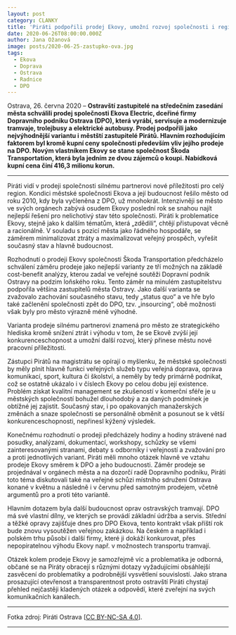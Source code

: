 ```yaml
---
layout: post
category: CLANKY
title: 'Piráti podpořili prodej Ekovy, umožní rozvoj společnosti i regionu'
date: 2020-06-26T08:00:00.000Z
author: Jana Ožanová
image: posts/2020-06-25-zastupko-ova.jpg
tags:
  - Ekova
  - Doprava
  - Ostrava
  - Radnice
  - DPO
---
```


Ostrava, 26. června 2020 – **Ostravští zastupitelé na středečním zasedání města schválili prodej společnosti Ekova Electric, dceřiné firmy Dopravního podniku Ostrava (DPO), která vyrábí, servisuje a modernizuje tramvaje, trolejbusy a elektrické autobusy. Prodej podpořili jako nejvýhodnější variantu i městští zastupitelé Pirátů. Hlavním rozhodujícím faktorem byl kromě kupní ceny společnosti především vliv jejího prodeje na DPO. Novým vlastníkem Ekovy se stane společnost Škoda Transportation, která byla jedním ze dvou zájemců o koupi. Nabídková kupní cena činí 416,3 milionu korun.**

<hr />

Piráti vidí v prodeji společnosti silnému partnerovi nové příležitosti pro celý region. Kondici městské společnosti Ekova a její budoucnost řešilo město od roku 2010, kdy byla vyčleněna z DPO, už mnohokrát. Intenzivněji se město ve svých orgánech zabývá osudem Ekovy poslední rok se snahou najít nejlepší řešení pro nelichotivý stav této společnosti. Piráti k problematice Ekovy, stejně jako k dalším tématům, která &bdquo;zdědili&ldquo;, chtějí přistupovat věcně a racionálně. V souladu s pozicí města jako řádného hospodáře, se záměrem minimalizovat ztráty a maximalizovat veřejný prospěch, vyřešit současný stav a hlavně budoucnost.

Rozhodnutí o prodeji Ekovy společnosti Škoda Transportation předcházelo schválení záměru prodeje jako nejlepší varianty ze tří možných na základě cost-benefit analýzy, kterou zadal ve veřejné soutěži Dopravní podnik Ostravy na podzim loňského roku. Tento záměr na minulém zastupitelstvu podpořila většina zastupitelů města Ostravy. Jako další varianta se zvažovalo zachování současného stavu, tedy &bdquo;status quo&ldquo; a ve hře bylo také začlenění společnosti zpět do DPO, tzv. &bdquo;insourcing&ldquo;, obě možnosti však byly pro město výrazně méně výhodné.

Varianta prodeje silnému partnerovi znamená pro město ze strategického hlediska kromě snížení ztrát i výhodu v tom, že se Ekově zvýší její konkurenceschopnost a umožní další rozvoj, který přinese městu nové pracovní příležitosti.

Zástupci Pirátů na magistrátu se opírají o myšlenku, že městské společnosti by měly plnit hlavně funkci veřejných služeb typu veřejná doprava, oprava komunikací, sport, kultura či školství, a neměly by tedy primárně podnikat, což se ostatně ukázalo i v číslech Ekovy po celou dobu její existence. Problém získat kvalitní management se zkušeností v komerční sféře je u městských společností bohužel dlouhodobý a za daných podmínek je obtížné jej zajistit. Současný stav, i po opakovaných manažerských změnách a snaze společnosti se personálně obměnit a posunout se k větší konkurenceschopnosti, nepřinesl kýžený výsledek.

Konečnému rozhodnutí o prodeji předcházely hodiny a hodiny strávené nad posudky, analýzami, dokumentací, workshopy, schůzky se všemi zainteresovanými stranami, debaty s odborníky i veřejností a zvažování pro a proti jednotlivých variant. Piráti měli mnoho otázek hlavně ve vztahu prodeje Ekovy směrem k DPO a jeho budoucnosti. Záměr prodeje se projednával v orgánech města a na dozorčí radě Dopravního podniku, Piráti toto téma diskutovali také na veřejné schůzi místního sdružení Ostrava konané v květnu a následně i v červnu před samotným prodejem, včetně argumentů pro a proti této variantě.

Hlavním dotazem byla další budoucnost oprav ostravských tramvají. DPO má své vlastní dílny, ve kterých se provádí základní údržba a servis. Střední a těžké opravy zajišťuje dnes pro DPO Ekova, tento kontrakt však příští rok bude znovu vysoutěžen veřejnou zakázkou. Na českém a například i polském trhu působí i další firmy, které ji dokáží konkurovat, přes nepopiratelnou výhodu Ekovy např. v možnostech transportu tramvají. 

Otázek kolem prodeje Ekovy je samozřejmě víc a problematika je odborná, občané se na Piráty obracejí s různými dotazy vyžadujícími obsáhlejší zasvěcení do problematiky a podrobnější vysvětlení souvislostí. Jako strana prosazující otevřenost a transparentnost proto ostravští Piráti chystají přehled nejčastěji kladených otázek a odpovědí, které zveřejní na svých komunikačních kanálech.

---

Fotka zdroj: Piráti Ostrava \[[CC BY-NC-SA 4.0](https://creativecommons.org/licenses/by-nc-sa/4.0/deed.cs)\].

- - -
